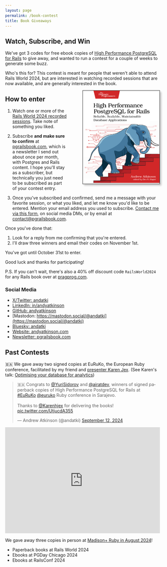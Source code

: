 ```yaml
---
layout: page
permalink: /book-contest
title: Book Giveaways
---
```


## Watch, Subscribe, and Win

We've got 3 codes for free ebook copies of [High Performance PostgreSQL for Rails](/pgrailsbook) to give away, and wanted to run a contest for a couple of weeks to generate some buzz.

Who's this for? This contest is meant for people that weren't able to attend Rails World 2024, but are interested in watching recorded sessions that are now available, and are generally interested in the book.

<div style="float:right;width:250px;border:1px solid;box-shadow:5px 5px 5px #ccc;margin:0 0 0 50px;">
<img src="/assets/images/pages/high-performance-postgresql-for-rails-book-cover.jpg"/>
</div>

## How to enter

1. Watch one or more of the [Rails World 2024 recorded sessions](https://www.youtube.com/watch?v=-cEn_83zRFw&list=PLHFP2OPUpCeb182aDN5cKZTuyjn3Tdbqx). Take note of something you liked.

1. Subscribe **and make sure to confirm** at [pgrailsbook.com](https://pgrailsbook.com), which is a newsletter I send out about once per month, with Postgres and Rails content. I hope you'll stay as a subscriber, but technically you just need to be subscribed as part of your contest entry.

1. Once you've subscribed and confirmed, send me a message with your favorite session, or what you liked, and let me know you'd like to be entered. Mention your email address you used to subscribe. [Contact me via this form](/contact), on social media DMs, or by email at contact@pgrailsbook.com.

Once you've done that:

1. Look for a reply from me confirming that you're entered.
1. I'll draw three winners and email their codes on November 1st.

You've got until October 31st to enter.

Good luck and thanks for participating!

P.S. If you can't wait, there's also a 40% off discount code `RailsWorld2024` for any Rails book over at [pragprog.com](https://pragprog.com).

### Social Media

- [X/Twitter: andatki](https://x.com/andatki)
- [LinkedIn: in/andyatkinson](https://www.linkedin.com/in/andyatkinson/)
- [GitHub: andyatkinson](https://github.com/andyatkinson/)
- [Mastodon: https://mastodon.social/@andatki](https://mastodon.social/@andatki)
- [Bluesky: andatki](https://bsky.app/profile/andatki.bsky.social)
- [Website: andyatkinson.com](https://andyatkinson.com)
- [Newsletter: pgrailsbook.com](https://pgrailsbook.com)

## Past Contests

🇧🇦 We gave away two signed copies at EuRuKo, the European Ruby conference, facilitated by my friend and [presenter Karen Jex](https://x.com/andatki/status/1825864383320215784). (See Karen's talk: [Optimising your database for analytics](https://2024.euruko.org/speakers/karen_jex))

<blockquote class="twitter-tweet"><p lang="en" dir="ltr">🇧🇦 Congrats to <a href="https://twitter.com/YuriSidorov?ref_src=twsrc%5Etfw">@YuriSidorov</a> and <a href="https://twitter.com/airatdev?ref_src=twsrc%5Etfw">@airatdev</a>, winners of signed paperback copies of High Performance PostgreSQL for Rails at <a href="https://twitter.com/hashtag/EuRuKo?src=hash&amp;ref_src=twsrc%5Etfw">#EuRuKo</a> <a href="https://twitter.com/euruko?ref_src=twsrc%5Etfw">@euruko</a> Ruby conference in Sarajevo.<br><br>Thanks to <a href="https://twitter.com/Karenhjex?ref_src=twsrc%5Etfw">@Karenhjex</a> for delivering the books! <a href="https://t.co/UtjucdA355">pic.twitter.com/UtjucdA355</a></p>&mdash; Andrew Atkinson (@andatki) <a href="https://twitter.com/andatki/status/1834124787930775963?ref_src=twsrc%5Etfw">September 12, 2024</a></blockquote> <script async src="https://platform.twitter.com/widgets.js" charset="utf-8"></script>

<div style="position: relative; padding-bottom: 68.50618458610847%; height: 0;"><iframe src="https://www.loom.com/embed/9068ac7cda3c46e1b4d17900b47a4baf?sid=9990b4b7-d8ee-415d-874b-ef71237022d6" frameborder="0" webkitallowfullscreen mozallowfullscreen allowfullscreen style="position: absolute; top: 0; left: 0; width: 100%; height: 100%;"></iframe></div>

We gave away three copies in person at [Madison+ Ruby in August 2024](/blog/2024/08/13/madison-plus-ruby-conference-recap)!

- Paperback books at Rails World 2024
- Ebooks at PGDay Chicago 2024
- Ebooks at RailsConf 2024
